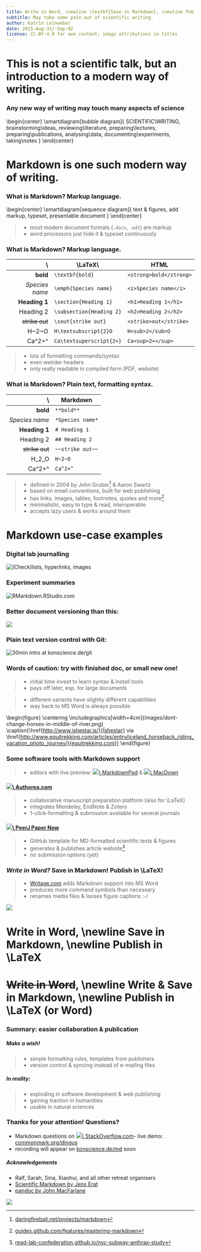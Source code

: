 ```yaml
---
title: Write in Word, \newline \textbf{Save in Markdown}, \newline Publish in \LaTeX
subtitle: May take some pain out of scientific writing.
author: Katrin Leinweber
date: 2015-Aug-31/-Sep-02
license: CC-BY-4.0 for own content; image attributions in titles
---
```




# This is not a scientific talk, but an introduction to a modern way of writing.


### Any new way of writing may touch many aspects of science

\begin{center}
    \smartdiagram[bubble diagram]{
        SCIENTIFIC\\WRITING,
            brainstorming\\ideas,
            reviewing\\literature,
            preparing\\lectures,
            preparing\\publications,
            analysing\\data,
            documenting\\experiments,
            taking\\notes
        }
\end{center}



# Markdown is one such modern way of writing.


### What is Markdown? Markup language.

\begin{center}
    \smartdiagram[sequence diagram]{
        text \& figures,
        add markup,
        typeset,
        presentable document
        }
\end{center}

> - most modern document formats (`.docx`, `.odt`) are markup
> - word processors just hide it & typeset continuously


### What is Markdown? Markup language.

\               | \LaTeX\                      | HTML                 
---------------:|----------------------------- |------------------------
**bold**        | `\textbf{bold}`              | `<strong>bold</strong>`
*Species name*  | `\emph{Species name}`        | `<i>Species name</i>`  
**Heading 1**   | `\section{Heading 1}`        | `<h1>Heading 1</h1>`   
Heading 2       | `\subsection{Heading 2}`     | `<h2>Heading 2</h2>`   
~~strike out~~  | `\sout{strike out}`          | `<strike>out</strike>`
H~2~O           | `H\textsubscript{2}O`        | `H<sub>2</sub>O`
Ca^2+^          | `Ca\textsuperscript{2+}`     | `Ca<sup>2+</sup>`

> - lots of formatting commands/syntax
> - even weirder headers
> - only really readable in compiled form (PDF, website)


### What is Markdown? Plain text, formatting syntax.

\               | Markdown              
---------------:|-----------------
**bold**        | `**bold**`
*Species name*  | `*Species name*`
**Heading 1**   | `# Heading 1`   
Heading 2       | `## Heading 2`  
~~strike out~~  | `~~strike out~~`
H_2_O           | `H~2~O`
Ca^2+^          | `Ca^2+^`

> - defined in 2004 by John Gruber[^df] & Aaron Swartz
> - based on email conventions, built for web publishing
> - has links, images, tables, footnotes, quotes and more[^syntax]
> - minimalistic, easy to type & read, interoperable
> - accepts lazy users & works around them

[^df]: [daringfireball.net/projects/markdown](https://daringfireball.net/projects/markdown/syntax)
[^syntax]: [guides.github.com/features/mastering-markdown](https://guides.github.com/features/mastering-markdown/#examples)



# Markdown use-case examples


### Digital lab journalling

![(Check)lists, hyperlinks, images](images/lab-journal.png)


### Experiment summaries

![[RMarkdown.RStudio.com](http://rmarkdown.rstudio.com/)](images/rmarkdown.jpg)


### Better document versioning than this:

![](images/versions-win-explorer.png)


### Plain text version control with Git:

![30min intro at [konscience.de/git](http://www.konscience.de/2015/04/ksl002-digital-lab-journalling-with-git/)](images/file-changes-in-GitHub.png)


### Words of caution: try with finished doc, or small new one!

> - initial time invest to learn syntax & install tools
> - pays off later, esp. for large documents

> - different variants have slightly different capabilities
> - way back to MS Word is always possible

\begin{figure}
  \centering
  \includegraphics[width=4cm]{images/dont-change-horses-in-middle-of-river.png}
  \caption{\href{http://www.ishestar.is/}{Íshestar} via \href{http://www.equitrekking.com/articles/entry/iceland_horseback_riding_vacation_photo_journey/}{equitrekking.com}}
\end{figure}


### Some software tools with Markdown support

<!--
not something I have developed
just passing along the message
-->

> - editors with live preview: [![](images/markdownpad.png)\ MarkdownPad](https://markdownpad.com/) & [![](images/macdown.png)\ MacDown](http://macdown.uranusjr.com/)

#### [![](images/authorea-fav.png)\ Authorea.com](https://authorea.com/)

> - collaborative manuscript preparation platform (also for \LaTeX)
> - integrates Mendeley, EndNote & Zotero
> - 1-click-formatting & submission available for several journals 

#### [![](images/peerj.png)\ PeerJ Paper Now](https://github.com/PeerJ/paper-now)

> - GitHub template for MD-formatted scientific texts & figures
> - generates & publishes article website[^PN]
> - no submission options (yet)

[^PN]: [read-lab-confederation.github.io/nyc-subway-anthrax-study](https://read-lab-confederation.github.io/nyc-subway-anthrax-study/)


### *Write in Word?* Save in Markdown! Publish in \LaTeX!

> - [Writage.com](http://www.writage.com/) adds Markdown support into MS Word
> - produces more command symbols than necessary
> - renames media files & looses figure captions :-/

![](images/writage)



# Write in Word, \newline Save in Markdown, \newline Publish in \LaTeX



# ~~Write in Word~~, \newline Write & Save in Markdown, \newline Publish in \LaTeX (or Word)


### Summary: easier collaboration & publication 

##### Make a wish!

> - simple formatting rules, templates from publishers
> - version control & syncing instead of e-mailing files

##### In reality:

> - exploding in software development & web publishing
> - gaining traction in humanities
> - usable in natural sciences


### Thanks for your attention! Questions?

- Markdown questions on [![](images/stackoverflow)\ StackOverflow.com](https://stackoverflow.com/questions/tagged/markdown)- live demo: [commonmark.org/dingus](http://spec.commonmark.org/dingus/)
- recording will appear on [konscience.de/md](http://www.konscience.de/md) soon

##### Acknowledgements

- Ralf, Sarah, Sina, Xiaohui, and all other retreat organisers
- [Scientific Markdown by Jens Erat](https://github.com/JensErat/scientific-markdown)
- [pandoc by John MacFarlane](http://pandoc.org/index.html)

![](images/funding.png)
